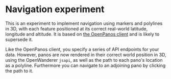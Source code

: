 # Navigation experiment

This is an experiment to implement navigation using markers and polylines in 3D, with each feature positioned at its correct real-world latitude, longitude and
altitude. It is based on [the OpenPanos client](https://github.com/nickw1/openpanos/tree/master/openpanos-client/src) and is likely to supersede it.

Like the OpenPanos client, you specify a series of API endpoints for your data. However, panos are now rendered in their correct world position in 3D, using the OpenWanderer `jsapi`, as well as the path to each pano's location as a polyline. Furthermore you can navigate to an adjoining pano by clicking the path to it.

